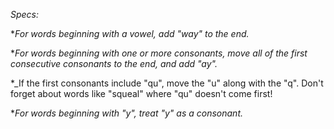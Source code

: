 _Specs:_

*_For words beginning with a vowel, add "way" to the end._

*_For words beginning with one or more consonants, move all of the first consecutive consonants to the end, and add "ay"._

*_If the first consonants include "qu", move the "u" along with the "q". Don't forget about words like "squeal" where "qu" doesn't come first!

*_For words beginning with "y", treat "y" as a consonant._
